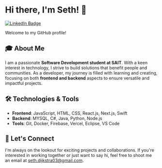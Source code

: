 # Hi there, I'm Seth! 👋

[![LinkedIn Badge](https://img.shields.io/badge/LinkedIn-Profile-blue?style=flat&logo=linkedin)](https://www.linkedin.com/in/seth-dijkstra-62678a24b/)


Welcome to my GitHub profile!

## 🎓 About Me
I am a passionate **Software Development student at SAIT**. With a keen interest in technology, I strive to build solutions that benefit people and communities. As a developer, my journey is filled with learning and creating, focusing on both **frontend and backend** aspects to ensure versatile and impactful projects.

## 🛠️ Technologies & Tools
- **Frontend**: JavaScript, HTML, CSS, React.js, Next.js, Swift
- **Backend**: MYSQL, C#, Java, Python, Node.js
- **Tools**: Git, Docker, Firebase, Vercel, Eclipse, VS Code

## 🤝 Let's Connect
I'm always on the lookout for exciting projects and collaborations. If you're interested in working together or just want to say hi, feel free to shoot me an email at [seth.dijkstra03@gmail.com](mailto:seth.dijkstra03@gmail.com).

